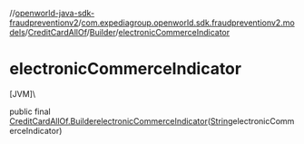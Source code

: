 //[openworld-java-sdk-fraudpreventionv2](../../../../index.md)/[com.expediagroup.openworld.sdk.fraudpreventionv2.models](../../index.md)/[CreditCardAllOf](../index.md)/[Builder](index.md)/[electronicCommerceIndicator](electronic-commerce-indicator.md)

# electronicCommerceIndicator

[JVM]\

public final [CreditCardAllOf.Builder](index.md)[electronicCommerceIndicator](electronic-commerce-indicator.md)([String](https://docs.oracle.com/javase/8/docs/api/java/lang/String.html)electronicCommerceIndicator)
